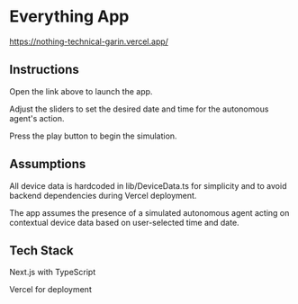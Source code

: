 # Everything App

https://nothing-technical-garin.vercel.app/

## Instructions 

Open the link above to launch the app. 

Adjust the sliders to set the desired date and time for the autonomous agent's action.


Press the play button to begin the simulation.


## Assumptions

All device data is hardcoded in lib/DeviceData.ts for simplicity and to avoid backend dependencies during Vercel deployment.

The app assumes the presence of a simulated autonomous agent acting on contextual device data based on user-selected time and date.

## Tech Stack 

Next.js with TypeScript

Vercel for deployment

